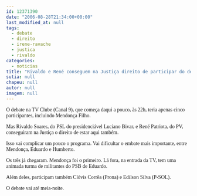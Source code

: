 ```yaml
---
id: 12371390
date: "2006-08-28T21:34:00+00:00"
last_modified_at: null
tags:
  - debate
  - direito
  - irene-ravache
  - justica
  - rivaldo
categories:
  - noticias
title: "Rivaldo e René conseguem na Justiça direito de participar do debate"
sutia: null
chapeu: null
autor: null
imagem: null
---
```

<p><P><FONT face=Verdana>O debate na TV Clube (Canal 9), que começa daqui a pouco, às 22h, teria apenas cinco participantes, incluindo Mendonça Filho.</FONT></P></p>
<p><P><FONT face=Verdana>Mas Rivaldo Soares, do PSL do presidenciável Luciano Bivar, e René Patriota, do PV, conseguiram na Justiça o direito de estar aqui também.</FONT></P></p>
<p><P><FONT face=Verdana>Isso vai complicar um pouco o programa. Vai dificultar o embate mais importante, entre Mendonça, Eduardo e Humberto.</FONT></P></p>
<p><P><FONT face=Verdana>Os três já chegaram. Mendonça foi o primeiro. Lá fora, na entrada da TV, tem uma animada turma de militantes do PSB de Eduardo.</FONT></P></p>
<p><P><FONT face=Verdana>Além deles, participam também Clóvis Corrêa (Prona) e Edilson Silva (P-SOL).</FONT></P></p>
<p><P><FONT face=Verdana>O debate vai até meia-noite.</FONT></P> </p>
